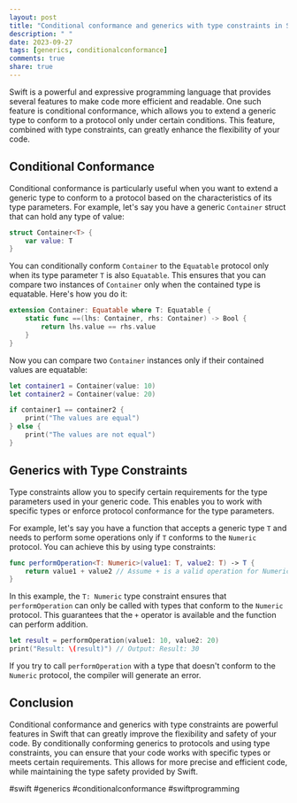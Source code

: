 ```yaml
---
layout: post
title: "Conditional conformance and generics with type constraints in Swift"
description: " "
date: 2023-09-27
tags: [generics, conditionalconformance]
comments: true
share: true
---
```


Swift is a powerful and expressive programming language that provides several features to make code more efficient and readable. One such feature is conditional conformance, which allows you to extend a generic type to conform to a protocol only under certain conditions. This feature, combined with type constraints, can greatly enhance the flexibility of your code.

## Conditional Conformance

Conditional conformance is particularly useful when you want to extend a generic type to conform to a protocol based on the characteristics of its type parameters. For example, let's say you have a generic `Container` struct that can hold any type of value:

```swift
struct Container<T> {
    var value: T
}
```

You can conditionally conform `Container` to the `Equatable` protocol only when its type parameter `T` is also `Equatable`. This ensures that you can compare two instances of `Container` only when the contained type is equatable. Here's how you do it:

```swift
extension Container: Equatable where T: Equatable {
    static func ==(lhs: Container, rhs: Container) -> Bool {
        return lhs.value == rhs.value
    }
}
```

Now you can compare two `Container` instances only if their contained values are equatable:

```swift
let container1 = Container(value: 10)
let container2 = Container(value: 20)

if container1 == container2 {
    print("The values are equal")
} else {
    print("The values are not equal")
}
```

## Generics with Type Constraints

Type constraints allow you to specify certain requirements for the type parameters used in your generic code. This enables you to work with specific types or enforce protocol conformance for the type parameters.

For example, let's say you have a function that accepts a generic type `T` and needs to perform some operations only if `T` conforms to the `Numeric` protocol. You can achieve this by using type constraints:

```swift
func performOperation<T: Numeric>(value1: T, value2: T) -> T {
    return value1 + value2 // Assume + is a valid operation for Numeric types
}
```

In this example, the `T: Numeric` type constraint ensures that `performOperation` can only be called with types that conform to the `Numeric` protocol. This guarantees that the `+` operator is available and the function can perform addition.

```swift
let result = performOperation(value1: 10, value2: 20)
print("Result: \(result)") // Output: Result: 30
```

If you try to call `performOperation` with a type that doesn't conform to the `Numeric` protocol, the compiler will generate an error.

## Conclusion

Conditional conformance and generics with type constraints are powerful features in Swift that can greatly improve the flexibility and safety of your code. By conditionally conforming generics to protocols and using type constraints, you can ensure that your code works with specific types or meets certain requirements. This allows for more precise and efficient code, while maintaining the type safety provided by Swift.

#swift #generics #conditionalconformance #swiftprogramming